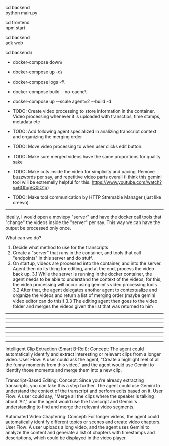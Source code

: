 cd backend\
python main.py

cd frontend\
npm start

cd backend\
adk web

cd backend:\

- docker-compose down\
- docker-compose up -d\
- docker-compose logs -f\
- docker-compose build --no-cache\
- docker-compose up --scale agent=2 --build -d

- TODO: Create video processing to store information in the container. Video processing whenever it is uploaded with transctips, time stamps, metadata etc
- TODO: Add following agent specialized in analizing transcript context and organizing the merging order
- TODO: Move video processing to when user clicks edit button.
- TODO: Make sure merged videos have the same proportions for quality sake
- TODO: Make cuts inside the video for simplicity and pacing. Remove buzzwords per say, and repetitive video parts overall (I think this gemini tool will be extremelly helpful for this. https://www.youtube.com/watch?v=6OhqVQ0lO1g)
- TODO: Make tool communication by HTTP Stremable Manager (just like creevo)

---

Ideally, I would open a moviepy "server" and have the docker call tools that "change" the videos inside the "server" per say. This way we can have the output be processed only once.

What can we do?

1. Decide what method to use for the transcripts
2. Create a "server" that runs in the container, and tools that call "endpoints" in this server and do stuff.
3. On startup, videos are processed into the container, and into the server. Agent then do its thing for editing, and at the end, process the video back up.
   3.1 While the server is running in the docker container, the agent needs to be able to understand the context of the videos, for this, the video processing will occur using gemini's video processing tools
   3.2 After that, the agent delegates another agent to contextualize and organize the videos and return a list of merging order (maybe gemini video editor can do this!)
   3.3 The editing agent then goes to the video folder and merges the videos given the list that was returned to him

---

---

---

---

---

---

---

Intelligent Clip Extraction (Smart B-Roll):
Concept: The agent could automatically identify and extract interesting or relevant clips from a longer video.
User Flow: A user could ask the agent, "Create a highlight reel of all the funny moments from this video," and the agent would use Gemini to identify those moments and merge them into a new clip.

Transcript-Based Editing:
Concept: Since you're already extracting transcripts, you can take this a step further. The agent could use Gemini to understand the context of the transcript and perform edits based on it.
User Flow: A user could say, "Merge all the clips where the speaker is talking about 'AI'," and the agent would use the transcript and Gemini's understanding to find and merge the relevant video segments.

Automated Video Chaptering:
Concept: For longer videos, the agent could automatically identify different topics or scenes and create video chapters.
User Flow: A user uploads a long video, and the agent uses Gemini to analyze the content and generate a list of chapters with timestamps and descriptions, which could be displayed in the video player.
